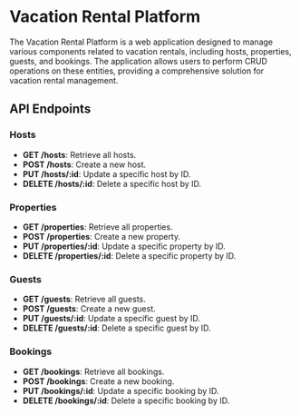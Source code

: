 <h1>Vacation Rental Platform</h1>

<p>The Vacation Rental Platform is a web application designed to manage various components related to vacation rentals, including hosts, properties, guests, and bookings. The application allows users to perform CRUD operations on these entities, providing a comprehensive solution for vacation rental management.</p>

<h2>API Endpoints</h2>

<h3>Hosts</h3>
<ul>
  <li><strong>GET /hosts</strong>: Retrieve all hosts.</li>
  <li><strong>POST /hosts</strong>: Create a new host.</li>
  <li><strong>PUT /hosts/:id</strong>: Update a specific host by ID.</li>
  <li><strong>DELETE /hosts/:id</strong>: Delete a specific host by ID.</li>
</ul>

<h3>Properties</h3>
<ul>
  <li><strong>GET /properties</strong>: Retrieve all properties.</li>
  <li><strong>POST /properties</strong>: Create a new property.</li>
  <li><strong>PUT /properties/:id</strong>: Update a specific property by ID.</li>
  <li><strong>DELETE /properties/:id</strong>: Delete a specific property by ID.</li>
</ul>

<h3>Guests</h3>
<ul>
  <li><strong>GET /guests</strong>: Retrieve all guests.</li>
  <li><strong>POST /guests</strong>: Create a new guest.</li>
  <li><strong>PUT /guests/:id</strong>: Update a specific guest by ID.</li>
  <li><strong>DELETE /guests/:id</strong>: Delete a specific guest by ID.</li>
</ul>

<h3>Bookings</h3>
<ul>
  <li><strong>GET /bookings</strong>: Retrieve all bookings.</li>
  <li><strong>POST /bookings</strong>: Create a new booking.</li>
  <li><strong>PUT /bookings/:id</strong>: Update a specific booking by ID.</li>
  <li><strong>DELETE /bookings/:id</strong>: Delete a specific booking by ID.</li>
</ul>

